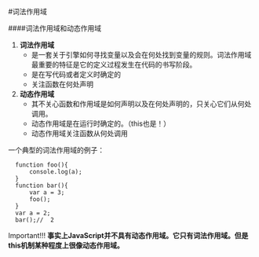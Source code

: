 #词法作用域

####词法作用域和动态作用域
1. **词法作用域**
    * 是一套关于引擎如何寻找变量以及会在何处找到变量的规则。词法作用域最重要的特征是它的定义过程发生在代码的书写阶段。
    * 是在写代码或者定义时确定的
    * 关注函数在何处声明
2. **动态作用域**
    * 其不关心函数和作用域是如何声明以及在何处声明的，只关心它们从何处调用。
    * 动态作用域是在运行时确定的。（this也是！）
    * 动态作用域关注函数从何处调用


一个典型的词法作用域的例子：

      function foo(){
          console.log(a);	
      }
      function bar(){
          var a = 3;
          foo();
      }
      var a = 2;
      bar();//	2

Important!!! **事实上JavaScript并不具有动态作用域。它只有词法作用域。但是this机制某种程度上很像动态作用域。**
